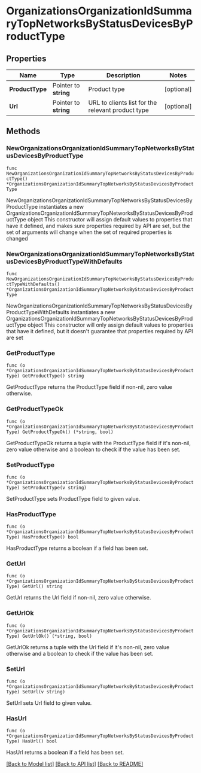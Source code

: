 # OrganizationsOrganizationIdSummaryTopNetworksByStatusDevicesByProductType

## Properties

Name | Type | Description | Notes
------------ | ------------- | ------------- | -------------
**ProductType** | Pointer to **string** | Product type | [optional] 
**Url** | Pointer to **string** | URL to clients list for the relevant product type | [optional] 

## Methods

### NewOrganizationsOrganizationIdSummaryTopNetworksByStatusDevicesByProductType

`func NewOrganizationsOrganizationIdSummaryTopNetworksByStatusDevicesByProductType() *OrganizationsOrganizationIdSummaryTopNetworksByStatusDevicesByProductType`

NewOrganizationsOrganizationIdSummaryTopNetworksByStatusDevicesByProductType instantiates a new OrganizationsOrganizationIdSummaryTopNetworksByStatusDevicesByProductType object
This constructor will assign default values to properties that have it defined,
and makes sure properties required by API are set, but the set of arguments
will change when the set of required properties is changed

### NewOrganizationsOrganizationIdSummaryTopNetworksByStatusDevicesByProductTypeWithDefaults

`func NewOrganizationsOrganizationIdSummaryTopNetworksByStatusDevicesByProductTypeWithDefaults() *OrganizationsOrganizationIdSummaryTopNetworksByStatusDevicesByProductType`

NewOrganizationsOrganizationIdSummaryTopNetworksByStatusDevicesByProductTypeWithDefaults instantiates a new OrganizationsOrganizationIdSummaryTopNetworksByStatusDevicesByProductType object
This constructor will only assign default values to properties that have it defined,
but it doesn't guarantee that properties required by API are set

### GetProductType

`func (o *OrganizationsOrganizationIdSummaryTopNetworksByStatusDevicesByProductType) GetProductType() string`

GetProductType returns the ProductType field if non-nil, zero value otherwise.

### GetProductTypeOk

`func (o *OrganizationsOrganizationIdSummaryTopNetworksByStatusDevicesByProductType) GetProductTypeOk() (*string, bool)`

GetProductTypeOk returns a tuple with the ProductType field if it's non-nil, zero value otherwise
and a boolean to check if the value has been set.

### SetProductType

`func (o *OrganizationsOrganizationIdSummaryTopNetworksByStatusDevicesByProductType) SetProductType(v string)`

SetProductType sets ProductType field to given value.

### HasProductType

`func (o *OrganizationsOrganizationIdSummaryTopNetworksByStatusDevicesByProductType) HasProductType() bool`

HasProductType returns a boolean if a field has been set.

### GetUrl

`func (o *OrganizationsOrganizationIdSummaryTopNetworksByStatusDevicesByProductType) GetUrl() string`

GetUrl returns the Url field if non-nil, zero value otherwise.

### GetUrlOk

`func (o *OrganizationsOrganizationIdSummaryTopNetworksByStatusDevicesByProductType) GetUrlOk() (*string, bool)`

GetUrlOk returns a tuple with the Url field if it's non-nil, zero value otherwise
and a boolean to check if the value has been set.

### SetUrl

`func (o *OrganizationsOrganizationIdSummaryTopNetworksByStatusDevicesByProductType) SetUrl(v string)`

SetUrl sets Url field to given value.

### HasUrl

`func (o *OrganizationsOrganizationIdSummaryTopNetworksByStatusDevicesByProductType) HasUrl() bool`

HasUrl returns a boolean if a field has been set.


[[Back to Model list]](../README.md#documentation-for-models) [[Back to API list]](../README.md#documentation-for-api-endpoints) [[Back to README]](../README.md)


